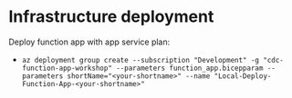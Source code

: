 # Infrastructure deployment

Deploy function app with app service plan:

- `az deployment group create --subscription "Development" -g "cdc-function-app-workshop" --parameters function_app.bicepparam --parameters shortName="<your-shortname>" --name "Local-Deploy-Function-App-<your-shortname>"`
